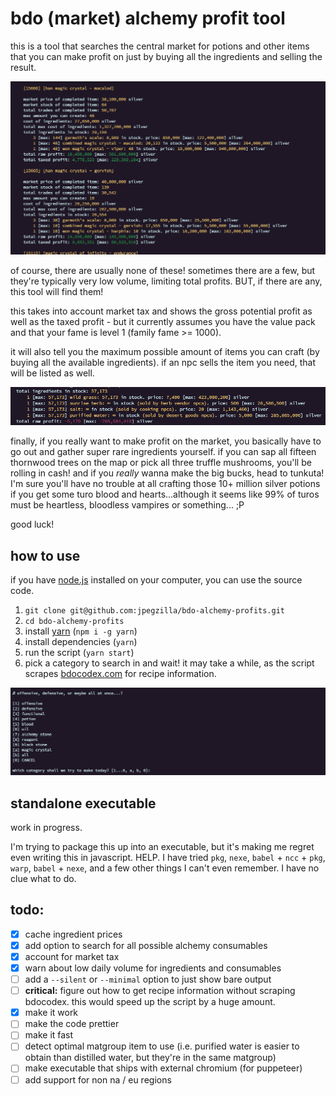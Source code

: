 # bdo (market) alchemy profit tool

this is a tool that searches the central market for potions and other items that you can make profit on just by buying all the ingredients and selling the result.

![an example readout from the script](./screenshots/example_one.png)

of course, there are usually none of these! sometimes there are a few, but they're typically very low volume, limiting total profits. BUT, if there are any, this tool will find them!

this takes into account market tax and shows the gross potential profit as well as the taxed profit - but it currently assumes you have the value pack and that your fame is level 1 (family fame >= 1000).

it will also tell you the maximum possible amount of items you can craft (by buying all the available ingredients). if an npc sells the item you need, that will be listed as well.

![an example listing some ingredients sold by npcs.](./screenshots/example_three.png)

finally, if you really want to make profit on the market, you basically have to go out and gather super rare ingredients yourself. if you can sap all fifteen thornwood trees on the map or pick all three truffle mushrooms, you'll be rolling in cash! and if you _really_ wanna make the big bucks, head to tunkuta! I'm sure you'll have no trouble at all crafting those 10+ million silver potions if you get some turo blood and hearts...although it seems like 99% of turos must be heartless, bloodless vampires or something... ;P

good luck!

## how to use

if you have [node.js](https://nodejs.org/) installed on your computer, you can use the source code.

1.  `git clone git@github.com:jpegzilla/bdo-alchemy-profits.git`
1.  `cd bdo-alchemy-profits`
1.  install [yarn](https://yarnpkg.com/) (`npm i -g yarn`)
1.  install dependencies (`yarn`)
1.  run the script (`yarn start`)
1.  pick a category to search in and wait! it may take a while, as the script scrapes [bdocodex.com](https://bdocodex.com/us/) for recipe information.

![the script options selection](./screenshots/example_two.png)

## standalone executable

work in progress.

I'm trying to package this up into an executable, but it's making me regret even writing this in javascript. HELP. I have tried `pkg`, `nexe`, `babel` + `ncc` + `pkg`, `warp`, `babel` + `nexe`, and a few other things I can't even remember. I have no clue what to do.

## todo:

-   [x] cache ingredient prices
-   [x] add option to search for all possible alchemy consumables
-   [x] account for market tax
-   [x] warn about low daily volume for ingredients and consumables
-   [ ] add a `--silent` or `--minimal` option to just show bare output
-   [ ] **critical:** figure out how to get recipe information without scraping bdocodex. this would speed up the script by a huge amount.
-   [x] make it work
-   [ ] make the code prettier
-   [ ] make it fast
-   [ ] detect optimal matgroup item to use (i.e. purified water is easier to obtain than distilled water, but they're in the same matgroup)
-   [ ] make executable that ships with external chromium (for puppeteer)
-   [ ] add support for non na / eu regions